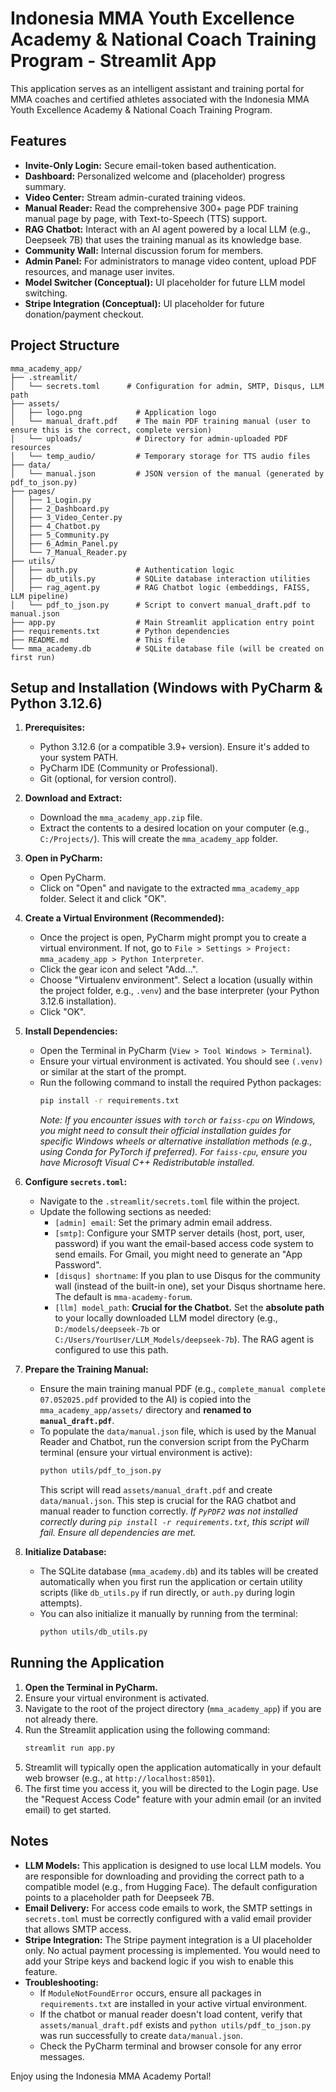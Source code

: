 # Indonesia MMA Youth Excellence Academy & National Coach Training Program - Streamlit App

This application serves as an intelligent assistant and training portal for MMA coaches and certified athletes associated with the Indonesia MMA Youth Excellence Academy & National Coach Training Program.

## Features

*   **Invite-Only Login:** Secure email-token based authentication.
*   **Dashboard:** Personalized welcome and (placeholder) progress summary.
*   **Video Center:** Stream admin-curated training videos.
*   **Manual Reader:** Read the comprehensive 300+ page PDF training manual page by page, with Text-to-Speech (TTS) support.
*   **RAG Chatbot:** Interact with an AI agent powered by a local LLM (e.g., Deepseek 7B) that uses the training manual as its knowledge base.
*   **Community Wall:** Internal discussion forum for members.
*   **Admin Panel:** For administrators to manage video content, upload PDF resources, and manage user invites.
*   **Model Switcher (Conceptual):** UI placeholder for future LLM model switching.
*   **Stripe Integration (Conceptual):** UI placeholder for future donation/payment checkout.

## Project Structure

```
mma_academy_app/
├── .streamlit/
│   └── secrets.toml      # Configuration for admin, SMTP, Disqus, LLM path
├── assets/
│   ├── logo.png            # Application logo
│   └── manual_draft.pdf    # The main PDF training manual (user to ensure this is the correct, complete version)
│   └── uploads/            # Directory for admin-uploaded PDF resources
│   └── temp_audio/         # Temporary storage for TTS audio files
├── data/
│   └── manual.json         # JSON version of the manual (generated by pdf_to_json.py)
├── pages/
│   ├── 1_Login.py
│   ├── 2_Dashboard.py
│   ├── 3_Video_Center.py
│   ├── 4_Chatbot.py
│   ├── 5_Community.py
│   ├── 6_Admin_Panel.py
│   └── 7_Manual_Reader.py
├── utils/
│   ├── auth.py             # Authentication logic
│   ├── db_utils.py         # SQLite database interaction utilities
│   ├── rag_agent.py        # RAG Chatbot logic (embeddings, FAISS, LLM pipeline)
│   └── pdf_to_json.py      # Script to convert manual_draft.pdf to manual.json
├── app.py                  # Main Streamlit application entry point
├── requirements.txt        # Python dependencies
├── README.md               # This file
└── mma_academy.db          # SQLite database file (will be created on first run)
```

## Setup and Installation (Windows with PyCharm & Python 3.12.6)

1.  **Prerequisites:**
    *   Python 3.12.6 (or a compatible 3.9+ version). Ensure it's added to your system PATH.
    *   PyCharm IDE (Community or Professional).
    *   Git (optional, for version control).

2.  **Download and Extract:**
    *   Download the `mma_academy_app.zip` file.
    *   Extract the contents to a desired location on your computer (e.g., `C:/Projects/`). This will create the `mma_academy_app` folder.

3.  **Open in PyCharm:**
    *   Open PyCharm.
    *   Click on "Open" and navigate to the extracted `mma_academy_app` folder. Select it and click "OK".

4.  **Create a Virtual Environment (Recommended):**
    *   Once the project is open, PyCharm might prompt you to create a virtual environment. If not, go to `File > Settings > Project: mma_academy_app > Python Interpreter`.
    *   Click the gear icon and select "Add...".
    *   Choose "Virtualenv environment". Select a location (usually within the project folder, e.g., `.venv`) and the base interpreter (your Python 3.12.6 installation).
    *   Click "OK".

5.  **Install Dependencies:**
    *   Open the Terminal in PyCharm (`View > Tool Windows > Terminal`).
    *   Ensure your virtual environment is activated. You should see `(.venv)` or similar at the start of the prompt.
    *   Run the following command to install the required Python packages:
        ```bash
        pip install -r requirements.txt
        ```
        *Note: If you encounter issues with `torch` or `faiss-cpu` on Windows, you might need to consult their official installation guides for specific Windows wheels or alternative installation methods (e.g., using Conda for PyTorch if preferred).* 
        *For `faiss-cpu`, ensure you have Microsoft Visual C++ Redistributable installed.*

6.  **Configure `secrets.toml`:**
    *   Navigate to the `.streamlit/secrets.toml` file within the project.
    *   Update the following sections as needed:
        *   `[admin] email`: Set the primary admin email address.
        *   `[smtp]`: Configure your SMTP server details (host, port, user, password) if you want the email-based access code system to send emails. For Gmail, you might need to generate an "App Password".
        *   `[disqus] shortname`: If you plan to use Disqus for the community wall (instead of the built-in one), set your Disqus shortname here. The default is `mma-academy-forum`.
        *   `[llm] model_path`: **Crucial for the Chatbot.** Set the **absolute path** to your locally downloaded LLM model directory (e.g., `D:/models/deepseek-7b` or `C:/Users/YourUser/LLM_Models/deepseek-7b`). The RAG agent is configured to use this path.

7.  **Prepare the Training Manual:**
    *   Ensure the main training manual PDF (e.g., `complete_manual complete 07.052025.pdf` provided to the AI) is copied into the `mma_academy_app/assets/` directory and **renamed to `manual_draft.pdf`**.
    *   To populate the `data/manual.json` file, which is used by the Manual Reader and Chatbot, run the conversion script from the PyCharm terminal (ensure your virtual environment is active):
        ```bash
        python utils/pdf_to_json.py
        ```
        This script will read `assets/manual_draft.pdf` and create `data/manual.json`. This step is crucial for the RAG chatbot and manual reader to function correctly.
        *If `PyPDF2` was not installed correctly during `pip install -r requirements.txt`, this script will fail. Ensure all dependencies are met.* 

8.  **Initialize Database:**
    *   The SQLite database (`mma_academy.db`) and its tables will be created automatically when you first run the application or certain utility scripts (like `db_utils.py` if run directly, or `auth.py` during login attempts).
    *   You can also initialize it manually by running from the terminal:
        ```bash
        python utils/db_utils.py
        ```

## Running the Application

1.  **Open the Terminal in PyCharm.**
2.  Ensure your virtual environment is activated.
3.  Navigate to the root of the project directory (`mma_academy_app`) if you are not already there.
4.  Run the Streamlit application using the following command:
    ```bash
    streamlit run app.py
    ```
5.  Streamlit will typically open the application automatically in your default web browser (e.g., at `http://localhost:8501`).
6.  The first time you access it, you will be directed to the Login page. Use the "Request Access Code" feature with your admin email (or an invited email) to get started.

## Notes

*   **LLM Models:** This application is designed to use local LLM models. You are responsible for downloading and providing the correct path to a compatible model (e.g., from Hugging Face). The default configuration points to a placeholder path for Deepseek 7B.
*   **Email Delivery:** For access code emails to work, the SMTP settings in `secrets.toml` must be correctly configured with a valid email provider that allows SMTP access.
*   **Stripe Integration:** The Stripe payment integration is a UI placeholder only. No actual payment processing is implemented. You would need to add your Stripe keys and backend logic if you wish to enable this feature.
*   **Troubleshooting:**
    *   If `ModuleNotFoundError` occurs, ensure all packages in `requirements.txt` are installed in your active virtual environment.
    *   If the chatbot or manual reader doesn't load content, verify that `assets/manual_draft.pdf` exists and `python utils/pdf_to_json.py` was run successfully to create `data/manual.json`.
    *   Check the PyCharm terminal and browser console for any error messages.

Enjoy using the Indonesia MMA Academy Portal!

